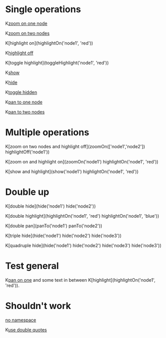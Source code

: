 # Single operations

K[zoom on one node](zoomOn('node1'))

K[zoom on two nodes](zoomOn(['node1','node2']))

K[highlight on](highlightOn('node1', 'red'))

K[highlight off](highlightOff('node1'))

K[toggle highlight](toggleHighlight('node1', 'red'))

K[show](show('node1'))

K[hide](hide('node1'))

K[toggle hidden](toggleHidden('node1'))

K[pan to one node](panTo('node1'))

K[pan to two nodes](panTo(['node1','node2']))

# Multiple operations

K[zoom on two nodes and highlight off](zoomOn(['node1','node2']) highlightOff('node1'))

K[zoom on and highlight on](zoomOn('node1') highlightOn('node1', 'red'))

K[show and highlight](show('node1') highlightOn('node1', 'red'))

# Double up
K[double hide](hide('node1') hide('node2'))

K[double highlight](highlightOn('node1', 'red') highlightOn('node1', 'blue'))

K[double pan](panTo('node1') panTo('node2'))

K[triple hide](hide('node1') hide('node2') hide('node3'))

K[quadruple hide](hide('node1') hide('node2') hide('node3') hide('node3'))

# Test general

K[pan on one](panTo('node1')) and some text in between K[highlight](highlightOn('node1', 'red')).

# Shouldn't work
[no namespace](show('node1'))

K[use double quotes](show("node1"))
